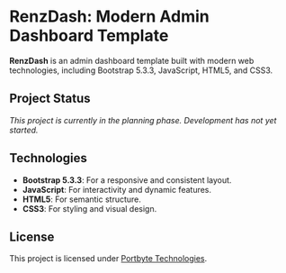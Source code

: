 # RenzDash: Modern Admin Dashboard Template

**RenzDash** is an admin dashboard template built with modern web technologies, including Bootstrap 5.3.3, JavaScript, HTML5, and CSS3.

## Project Status

*This project is currently in the planning phase. Development has not yet started.*

## Technologies

- **Bootstrap 5.3.3**: For a responsive and consistent layout.
- **JavaScript**: For interactivity and dynamic features.
- **HTML5**: For semantic structure.
- **CSS3**: For styling and visual design.

## License

This project is licensed under [Portbyte Technologies](https://portbyte.id).
